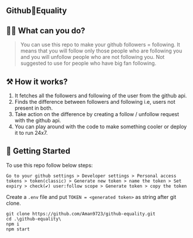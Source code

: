 ## Github🟰Equality

## 🤷‍♂️ What can you do?

> You can use this repo to make your github followers = following. It means that you will follow only those people who are following you and you will unfollow people who are not following you. Not suggested to use for people who have big fan following. 

## ⚒️ How it works?

1. It fetches all the followers and following of the user from the github api.
2. Finds the difference between followers and following i.e, users not present in both.
3. Take action on the difference by creating a follow / unfollow request with the github api.
4. You can play around with the code to make something cooler or deploy it to run 24x7.

## 🚀 Getting Started

To use this repo follow below steps:

`Go to your github settings > Developer settings > Personal access tokens > token(classic) > Generate new token > name the token > Set expiry > check(✔️) user:follow scope > Generate token > copy the token`

Create a `.env` file and put `TOKEN = <generated token>` as string  after git clone.

```
git clone https://github.com/Aman9723/github-equality.git
cd .\github-equality\
npm i
npm start
```


